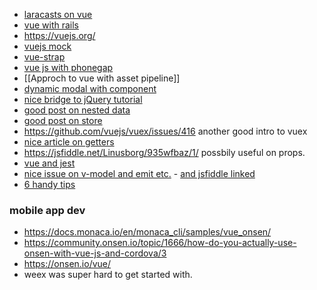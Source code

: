 * [laracasts on vue](https://laracasts.com/series/learning-vue-step-by-step/episodes/2?autoplay=true)
* [vue with rails](https://rlafranchi.github.io/2016/03/09/vuejs-and-rails/)
* https://vuejs.org/
* [vuejs mock](https://github.com/vuejs/vueify-example/blob/master/test/unit/a.spec.js#L23-L43)
* [vue-strap](http://yuche.github.io/vue-strap/#tabs)
* [vue js with phonegap](http://devgirl.org/2017/01/10/phonegap-apps-with-vue-js-yes-please/)
* [[Approch to vue with asset pipeline]]
* [dynamic modal with component](https://forum.vuejs.org/t/loading-components-into-modal/2855/10)
* [nice bridge to jQuery tutorial](https://gambardella.info/2016/09/05/guide-how-to-use-vue-js-with-jquery-plugins/)
* [good post on nested data](https://forum.vuejs.org/t/vuex-best-practices-for-complex-objects/10143/4)
* [good post on store](https://medium.com/@bradfmd/vue-vuex-getting-started-f78c03d9f65)
* https://github.com/vuejs/vuex/issues/416 another good intro to vuex
* [nice article on getters](https://laracasts.com/discuss/channels/vue/vuex-getters)
* https://jsfiddle.net/Linusborg/935wfbaz/1/ possbily useful on props.
* [vue and jest](https://medium.com/@kevin_peters/unit-testing-vue-js-components-with-jest-86e14ef499da)
* [nice issue on v-model and emit etc.](https://github.com/vuejs/vue/issues/4373) - [and jsfiddle linked](https://jsfiddle.net/yyx990803/58kxs8tj/)
* [6 handy tips](https://medium.com/@stijlbreuk/six-random-issues-and-their-solutions-in-vuejs-b16d470a6462)


### mobile app dev
* https://docs.monaca.io/en/monaca_cli/samples/vue_onsen/ 
* https://community.onsen.io/topic/1666/how-do-you-actually-use-onsen-with-vue-js-and-cordova/3
* https://onsen.io/vue/
* weex was super hard to get started with.
